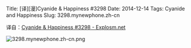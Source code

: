 Title: [译][漫]Cyanide & Happiness #3298
Date: 2014-12-14
Tags: Cyanide and Happiness
Slug: 3298.mynewphone.zh-cn

译自：[Cyanide & Happiness #3298 - Explosm.net](http://explosm.net/comics/3298/)


![3298.mynewphone.zh-cn.png](/static/images/comics/3298.mynewphone.zh-cn.png)
